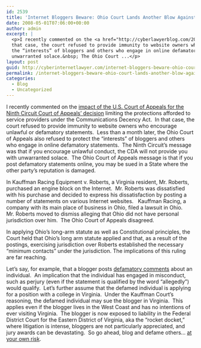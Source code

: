 ```yaml
---
id: 2539
title: 'Internet Bloggers Beware: Ohio Court Lands Another Blow Against Those Engaging in Internet Defamation'
date: 2008-05-01T07:06:00+00:00
author: admin
excerpt: |
  <p>I recently commented on the <a href="http://cyberlawyerblog.com/2008/04/04/internet-defamation-law-and-qualifying-as-a-service-provider--the-latest-interpretation-of-section-230-of-the-communications-decency-act.aspx" target="_blank">impact of the U.S. Court of Appeals for the Ninth Circuit Court of Appeals’ decision</a>limiting the protections afforded to service providers under the Communications Decency Act.&nbsp; In
  that case, the court refused to provide immunity to website owners who encourage unlawful or defamatory statements.&nbsp; Less than a month later, the Ohio Court of Appeals also refused to protect
  the “interests” of bloggers and others who engage in online defamatory statements.&nbsp; The Ninth Circuit’s message was that if you encourage unlawful conduct, the CDA will not provide you with
  unwarranted solace.&nbsp; The Ohio Court ...</p>
layout: post
guid: http://cyberinternetlawyer.com/internet-bloggers-beware-ohio-court-lands-another-blow-against-those-engaging-in-internet-defamation.html
permalink: /internet-bloggers-beware-ohio-court-lands-another-blow-against-those-engaging-in-internet-defamation/
categories:
  - Blog
  - Uncategorized
---
```

I recently commented on the <a href="http://cyberlawyerblog.com/2008/04/04/internet-defamation-law-and-qualifying-as-a-service-provider--the-latest-interpretation-of-section-230-of-the-communications-decency-act.aspx" target="_blank" rel="nofollow" >impact of the U.S. Court of Appeals for the Ninth Circuit Court of Appeals’ decision</a>&nbsp;limiting the protections afforded to service providers under the Communications Decency Act.&nbsp; In that case, the court refused to provide immunity to website owners who encourage unlawful or defamatory statements.&nbsp; Less than a month later, the Ohio Court of Appeals also refused to protect the “interests” of bloggers and others who engage in online defamatory statements.&nbsp; The Ninth Circuit’s message was that if you encourage unlawful conduct, the CDA will not provide you with unwarranted solace.&nbsp; The Ohio Court of Appeals message is that if you post defamatory statements online, you may be sued in a State where the other party’s reputation is damaged.

In Kauffman Racing Equipment v. Roberts, a Virginia resident, Mr. Roberts, purchased an engine block on the Internet.&nbsp; Mr. Roberts was dissatisfied with his purchase and decided to express his dissatisfaction by posting a number of statements on various Internet websites.&nbsp;&nbsp; Kauffman Racing, a company with its main place of business in Ohio, filed a lawsuit in Ohio.&nbsp;&nbsp; Mr. Roberts moved to dismiss alleging that Ohio did not have personal jurisdiction over him.&nbsp; The Ohio Court of Appeals disagreed.

In applying Ohio’s long-arm statute as well as Constitutional principles, the Court held that Ohio’s long arm statute applied and that, as a result of the postings, exercising jurisdiction over Roberts established the necessary “minimum contacts” under the jurisdiction.&nbsp;The implications of this ruling are far reaching.

Let’s say, for example, that a blogger posts <a href="http://www.cyberdefamationlawyer.com/" target="_blank" rel="nofollow" >defamatory comments</a>&nbsp;about an individual.&nbsp; An implication that the individual has engaged in misconduct, such as perjury (even if the statement is qualified by the word “allegedly”) would qualify.&nbsp; Let’s further assume that the defamed individual is applying for a position with a college in Virginia.&nbsp; Under the Kauffman Court’s reasoning, the defamed individual may sue the blogger in Virginia.&nbsp; This applies even if the blogger lives in the West Coast and has no intentions of ever visiting Virginia.&nbsp; The blogger is now exposed to liability in the Federal District Court for the Eastern District of Virginia, aka the “rocket docket,” where litigation is intense, bloggers are not particularly appreciated, and jury awards can be devastating.&nbsp; So go ahead, blog and defame others… <a href="http://www.cyberinternetlawyer.com/" target="_blank" rel="nofollow" >at your own risk</a>.